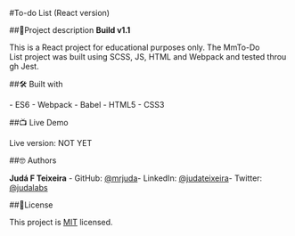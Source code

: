 #​To-do List (React version)

​##​📑Project description
**Build v1.1** 

This is a React project for educational purposes only. 
The MmTo-Do List project was built using SCSS, JS, HTML and Webpack and tested through Jest. 
  
  
##​🛠 Built with

​-​ ES6 
​-​ Webpack 
​-​ Babel 
​-​ HTML5 
-​ CSS3 
  
​##​​📺 Live Demo

Live version: NOT YET 
  
​##​🤓 Authors

**Judá F Teixeira** 
-​ GitHub: [​@mrjuda​](https://github.com/mrjuda "Judá Teixeira's GitHub profile") 
-​ LinkedIn: [​@judateixeira​](https://www.linkedin.com/in/judateixeira "Judá Teixeira's Linkedin profile") 
​-​ Twitter: [​@judalabs​](https://twitter.com/judalabs "Judá Teixeira's Twitter profile") 
  
​##​📝License

This project is [​MIT​](https://github.com/mrjuda/todo-react/blob/main/LICENSE) licensed.
